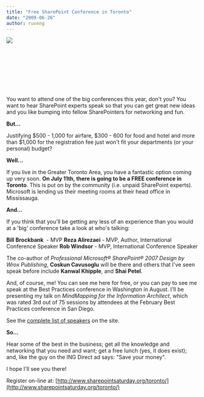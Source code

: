 ```yaml
---
title: "Free SharePoint Conference in Toronto"
date: "2009-06-26"
author: ruveng
---
```


[![](images/spsaturdaytoronto-300x112.jpg)](http://spinsiders.com/ruveng/files/2009/06/spsaturdaytoronto.jpg)

 

 

 

 

You want to attend one of the big conferences this year, don't you? You want to hear SharePoint experts speak so that you can get great new ideas and you like bumping into fellow SharePointers for networking and fun.

**But...**

Justifying $500 - 1,000 for airfare, $300 - 600 for food and hotel and more than $1,000 for the registration fee just won't fit your departments (or your personal) budget?

**Well...**

If you live in the Greater Toronto Area, you have a fantastic option coming up very soon. **On July 11th, there is going to be a FREE conference in Toronto**. This is put on by the community (i.e. unpaid SharePoint experts). Microsoft is lending us their meeting rooms at their head office in Mississauga.

**And...**

If you think that you'll be getting any less of an experience than you would at a 'big' conference take a look at who's talking:

**Bill Brockbank**  - MVP **Reza Alirezaei** \- MVP, Author, International Conference Speaker **Rob Windsor** - MVP, International Conference Speaker

The co-author of _Professional Microsoft® SharePoint® 2007 Design by Wrox Publishing_, **Coskun Cavusoglu** will be there and others that I've seen speak before include **Kanwal Khipple**, and **Shai Petel**.

And, of course, me! You can see me here for free, or you can pay to see me speak at the Best Practices conference in Washington in August. I'll be presenting my talk on _MindMapping for the Information Architect_, which was rated 3rd out of 75 sessions by attendees at the February Best Practices conference in San Diego.

See the [complete list of speakers](http://www.sharepointsaturday.org/toronto/Pages/speakers.aspx "Speakers List") on the site.

**So...**

Hear some of the best in the business; get all the knowledge and networking that you need and want; get a free lunch (yes, it does exist); and, like the guy on the ING Direct ad says: "Save your money".

I hope I'll see you there!

Register on-line at: [http://www.sharepointsaturday.org/toronto/](http://www.sharepointsaturday.org/toronto/)

